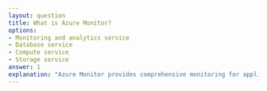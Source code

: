 ```yaml
---
layout: question
title: What is Azure Monitor?
options:
- Monitoring and analytics service
- Database service
- Compute service
- Storage service
answer: 1
explanation: "Azure Monitor provides comprehensive monitoring for applications and infrastructure with metrics, logs, and alerts."
---
```


